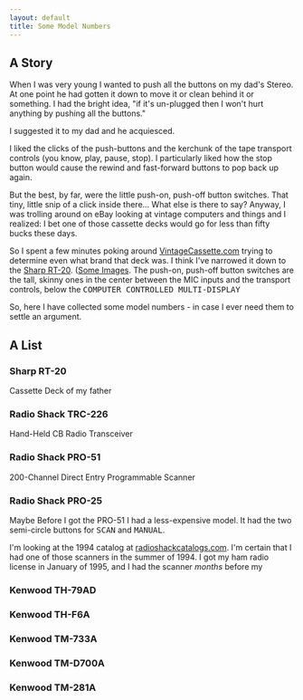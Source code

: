 ```yaml
---
layout: default
title: Some Model Numbers
---
```


## A Story

When I was very young I wanted to push all the buttons on my dad's Stereo. At one point he had gotten it down to move it or clean behind it or something. I had the bright idea, "if it's un-plugged then I won't hurt anything by pushing all the buttons."

I suggested it to my dad and he acquiesced.

I liked the clicks of the push-buttons and the kerchunk of the tape transport controls (you know, play, pause, stop). I particularly liked how the stop button would cause the rewind and fast-forward buttons to pop back up again.

But the best, by far, were the little push-on, push-off button switches. That tiny, little snip of a click inside there... What else is there to say? Anyway, I was trolling around on eBay looking at vintage computers and things and I realized: I bet one of those cassette decks would go for less than fifty bucks these days.

So I spent a few minutes poking around [VintageCassette.com](http://www.vintagecassette.com/) trying to determine even what brand that deck was. I think I've narrowed it down to the [Sharp RT-20](http://www.vintagecassette.com/sharp/rt-20). ([Some Images](https://www.google.com/search?q=sharp+stereo+cassette+deck+rt-20&safe=active&tbm=isch&tbo=u&source=univ&sa=X&ved=0ahUKEwiihpj0r9bSAhVjsVQKHT-lBu8QsAQIIw&biw=1680&bih=949#imgrc=_). The push-on, push-off button switches are the tall, skinny ones in the center between the MIC inputs and the transport controls, below the <samp>COMPUTER CONTROLLED MULTI-DISPLAY</samp>

So, here I have collected some model numbers - in case I ever need them to settle an argument.

## A List

### Sharp RT-20
Cassette Deck of my father

### Radio Shack TRC-226
Hand-Held CB Radio Transceiver

### Radio Shack PRO-51
200-Channel Direct Entry Programmable Scanner

### Radio Shack PRO-25
Maybe
Before I got the PRO-51 I had a less-expensive model.
It had the two semi-circle buttons for <samp>SCAN</samp> and <samp>MANUAL</samp>.

I'm looking at the 1994 catalog at [radioshackcatalogs.com](http://www.radioshackcatalogs.com/html/1994/h087.html). I'm certain that I had one of those scanners in the summer of 1994. I got my ham radio license in January of 1995, and I had the scanner _months_ before my 

### Kenwood TH-79AD

### Kenwood TH-F6A

### Kenwood TM-733A

### Kenwood TM-D700A

### Kenwood TM-281A
